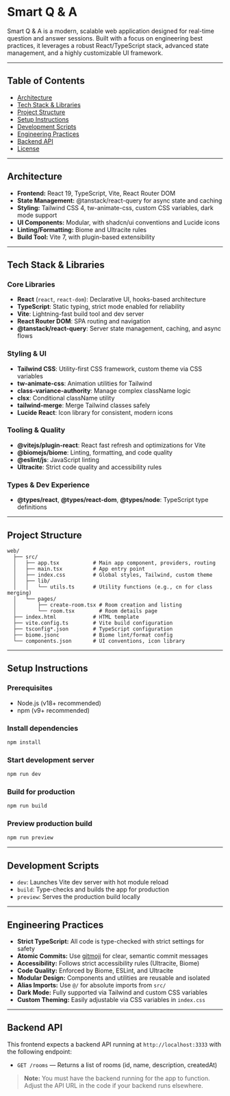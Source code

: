 # Smart Q & A

Smart Q & A is a modern, scalable web application designed for real-time question and answer sessions. Built with a focus on engineering best practices, it leverages a robust React/TypeScript stack, advanced state management, and a highly customizable UI framework.

---

## Table of Contents

- [Architecture](#architecture)
- [Tech Stack & Libraries](#tech-stack--libraries)
- [Project Structure](#project-structure)
- [Setup Instructions](#setup-instructions)
- [Development Scripts](#development-scripts)
- [Engineering Practices](#engineering-practices)
- [Backend API](#backend-api)
- [License](#license)

---

## Architecture

- **Frontend:** React 19, TypeScript, Vite, React Router DOM
- **State Management:** @tanstack/react-query for async state and caching
- **Styling:** Tailwind CSS 4, tw-animate-css, custom CSS variables, dark mode support
- **UI Components:** Modular, with shadcn/ui conventions and Lucide icons
- **Linting/Formatting:** Biome and Ultracite rules
- **Build Tool:** Vite 7, with plugin-based extensibility

---

## Tech Stack & Libraries

### Core Libraries

- **React** (`react`, `react-dom`): Declarative UI, hooks-based architecture
- **TypeScript**: Static typing, strict mode enabled for reliability
- **Vite**: Lightning-fast build tool and dev server
- **React Router DOM**: SPA routing and navigation
- **@tanstack/react-query**: Server state management, caching, and async flows

### Styling & UI

- **Tailwind CSS**: Utility-first CSS framework, custom theme via CSS variables
- **tw-animate-css**: Animation utilities for Tailwind
- **class-variance-authority**: Manage complex className logic
- **clsx**: Conditional className utility
- **tailwind-merge**: Merge Tailwind classes safely
- **Lucide React**: Icon library for consistent, modern icons

### Tooling & Quality

- **@vitejs/plugin-react**: React fast refresh and optimizations for Vite
- **@biomejs/biome**: Linting, formatting, and code quality
- **@eslint/js**: JavaScript linting
- **Ultracite**: Strict code quality and accessibility rules

### Types & Dev Experience

- **@types/react**, **@types/react-dom**, **@types/node**: TypeScript type definitions

---

## Project Structure

```
web/
  ├── src/
  │   ├── app.tsx           # Main app component, providers, routing
  │   ├── main.tsx          # App entry point
  │   ├── index.css         # Global styles, Tailwind, custom theme
  │   ├── lib/
  │   │   └── utils.ts      # Utility functions (e.g., cn for class merging)
  │   └── pages/
  │       ├── create-room.tsx # Room creation and listing
  │       └── room.tsx        # Room details page
  ├── index.html            # HTML template
  ├── vite.config.ts        # Vite build configuration
  ├── tsconfig*.json        # TypeScript configuration
  ├── biome.jsonc           # Biome lint/format config
  └── components.json       # UI conventions, icon library
```

---

## Setup Instructions

### Prerequisites

- Node.js (v18+ recommended)
- npm (v9+ recommended)

### Install dependencies

```bash
npm install
```

### Start development server

```bash
npm run dev
```

### Build for production

```bash
npm run build
```

### Preview production build

```bash
npm run preview
```

---

## Development Scripts

- `dev`: Launches Vite dev server with hot module reload
- `build`: Type-checks and builds the app for production
- `preview`: Serves the production build locally

---

## Engineering Practices

- **Strict TypeScript:** All code is type-checked with strict settings for safety
- **Atomic Commits:** Use [gitmoji](https://gitmoji.dev/) for clear, semantic commit messages
- **Accessibility:** Follows strict accessibility rules (Ultracite, Biome)
- **Code Quality:** Enforced by Biome, ESLint, and Ultracite
- **Modular Design:** Components and utilities are reusable and isolated
- **Alias Imports:** Use `@/` for absolute imports from `src/`
- **Dark Mode:** Fully supported via Tailwind and custom CSS variables
- **Custom Theming:** Easily adjustable via CSS variables in `index.css`

---

## Backend API

This frontend expects a backend API running at `http://localhost:3333` with the following endpoint:

- `GET /rooms` — Returns a list of rooms (id, name, description, createdAt)

> **Note:** You must have the backend running for the app to function. Adjust the API URL in the code if your backend runs elsewhere.
